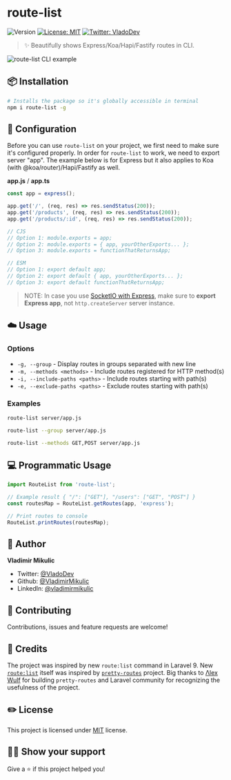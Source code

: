 # route-list

![Version](https://img.shields.io/npm/v/route-list)
[![License: MIT](https://img.shields.io/badge/License-MIT-yellow.svg)](#)
[![Twitter: VladoDev](https://img.shields.io/twitter/follow/VladoDev.svg?style=social)](https://twitter.com/VladoDev)

> ✨ Beautifully shows Express/Koa/Hapi/Fastify routes in CLI.

![route-list CLI example](./screenshots/showcase.png)

## 📦 Installation

```sh
# Installs the package so it's globally accessible in terminal
npm i route-list -g
```

## 🔌 Configuration

Before you can use `route-list` on your project, we first need to make sure it's configured properly.
In order for `route-list` to work, we need to export server "app".
The example below is for Express but it also applies to Koa (with @koa/router)/Hapi/Fastify as well.

**app.js** / **app.ts**

```js
const app = express();

app.get('/', (req, res) => res.sendStatus(200));
app.get('/products', (req, res) => res.sendStatus(200));
app.get('/products/:id', (req, res) => res.sendStatus(200));

// CJS
// Option 1: module.exports = app;
// Option 2: module.exports = { app, yourOtherExports... };
// Option 3: module.exports = functionThatReturnsApp;

// ESM
// Option 1: export default app;
// Option 2: export default { app, yourOtherExports... };
// Option 3: export default functionThatReturnsApp;
```

> NOTE: In case you use [SocketIO with Express](https://socket.io/get-started/chat#the-web-framework), make sure to **export Express app**, not `http.createServer` server instance.

## ☁️ Usage

### Options

- `-g, --group` - Display routes in groups separated with new line
- `-m, --methods <methods>` - Include routes registered for HTTP method(s)
- `-i, --include-paths <paths>` - Include routes starting with path(s)
- `-e, --exclude-paths <paths>` - Exclude routes starting with path(s)

### Examples

```sh
route-list server/app.js
```

```sh
route-list --group server/app.js
```

```sh
route-list --methods GET,POST server/app.js
```

## 💻 Programmatic Usage

```js
import RouteList from 'route-list';

// Example result { "/": ["GET"], "/users": ["GET", "POST"] }
const routesMap = RouteList.getRoutes(app, 'express');

// Print routes to console
RouteList.printRoutes(routesMap);
```

## 👨 Author

**Vladimir Mikulic**

- Twitter: [@VladoDev](https://twitter.com/VladoDev)
- Github: [@VladimirMikulic](https://github.com/VladimirMikulic)
- LinkedIn: [@vladimirmikulic](https://www.linkedin.com/in/vladimir-mikulic/)

## 🤝 Contributing

Contributions, issues and feature requests are welcome!

## 🍻 Credits

The project was inspired by new `route:list` command in Laravel 9.
New [`route:list`](https://github.com/laravel/framework/pull/40269) itself was
inspired by [`pretty-routes`](https://github.com/Wulfheart/pretty-routes) project.
Big thanks to [Λlex Wulf](https://twitter.com/alexfwulf) for building
`pretty-routes` and Laravel community for recognizing the usefulness of the project.

## ✏️ License

This project is licensed under [MIT](https://opensource.org/licenses/MIT) license.

## 👨‍🚀 Show your support

Give a ⭐️ if this project helped you!
